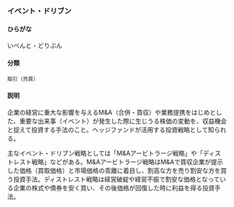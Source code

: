 <div style="display:none;">

## [あ行](securities-terms?id=あ行)

</div>

### イベント・ドリブン

#### ひらがな

いべんと・どりぶん

#### 分類

`取引（売買）`

#### 説明

企業の経営に重大な影響を与えるM&amp;A（合併・買収）や業務提携をはじめとした、重要な出来事（イベント）が発生した際に生じうる株価の変動を、収益機会と捉えて投資する手法のこと。ヘッジファンドが活用する投資戦略として知られる。
 
主なイベント・ドリブン戦略としては「M&amp;Aアービトラージ戦略」や「ディストレスト戦略」などがある。M&amp;Aアービトラージ戦略はM&amp;Aで買収企業が提示した価格（買取価格）と市場価格の乖離に着目し、割高な方を売り割安な方を買う投資手法。ディストレスト戦略は経営破綻や経営不振で割安な価格となっている企業の株式や債券を安く買い、その後価格が回復した時に利益を得る投資手法。

<div style="display:none;">

## [か行](securities-terms?id=か行)
## [さ行](securities-terms?id=さ行)
## [た行](securities-terms?id=た行)
## [な行](securities-terms?id=な行)
## [は行](securities-terms?id=は行)
## [ま行](securities-terms?id=ま行)
## [や行](securities-terms?id=や行)
## [ら行](securities-terms?id=ら行)
## [わ行](securities-terms?id=わ行)
## [英数字・記号](securities-terms?id=英数字・記号)

</div>

